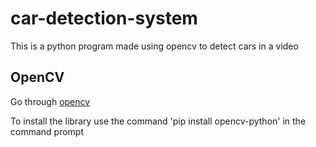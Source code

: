 # car-detection-system

This is a python program made using opencv to detect cars in a video

## OpenCV

Go through [opencv](https://docs.opencv.org/master/index.html)

To install the library use the command 'pip install opencv-python' in the command prompt